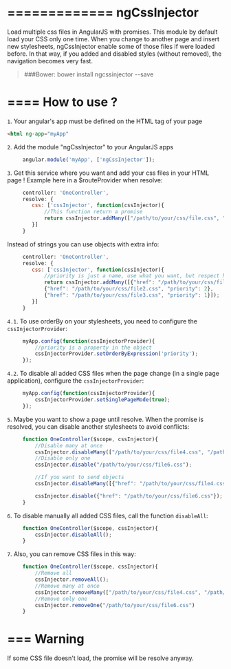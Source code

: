 =============
ngCssInjector
=============

Load multiple css files in AngularJS with promises. This module by default load your CSS only one time. When you change to another page and insert new stylesheets, ngCssInjector enable some of those files if were loaded before. In that way, if you added and disabled styles (without removed), the navigation becomes very fast.

> ###Bower:
> bower install ngcssinjector --save

====
How to use ?
====

`1`. Your angular's app must be defined on the HTML tag of your page

```html
<html ng-app="myApp"
```

`2`. Add the module "ngCssInjector" to your AngularJS apps
```javascript
     angular.module('myApp', ['ngCssInjector']);
```

`3`. Get this service where you want and add your css files in your HTML page ! Example here in a $routeProvider when resolve:
```javascript
     controller: 'OneController',
     resolve: {
        css: ['cssInjector', function(cssInjector){
            //This function return a promise
            return cssInjector.addMany(["/path/to/your/css/file.css", "/path/to/your/css/file2.css", "/path/to/your/css/file3.css"]);
        }]
     }
```

Instead of strings you can use objects with extra info:

```javascript
     controller: 'OneController',
     resolve: {
        css: ['cssInjector', function(cssInjector){
            //priority is just a name, use what you want, but respect href property name
            return cssInjector.addMany([{"href": "/path/to/your/css/file.css", "priority": 0},
            {"href": "/path/to/your/css/file2.css", "priority": 2},
            {"href": "/path/to/your/css/file3.css", "priority": 1}]);
        }]
     }
```

`4.1`. To use orderBy on your stylesheets, you need to configure the `cssInjectorProvider`:
```javascript
	 myApp.config(function(cssInjectorProvider){
	     //priority is a property in the object
	 	 cssInjectorProvider.setOrderByExpression('priority');
	 });
```

`4.2`. To disable all added CSS files when the page change (in a single page application), configure the `cssInjectorProvider`:
```javascript
	 myApp.config(function(cssInjectorProvider){
	 	 cssInjectorProvider.setSinglePageMode(true);
	 });
```

`5`. Maybe you want to show a page until resolve. When the promise is resolved, you can disable another stylesheets to avoid conflicts:
```javascript
     function OneController($scope, cssInjector){
         //Disable many at once
         cssInjector.disableMany(["/path/to/your/css/file4.css", "/path/to/your/css/file5.css"]);
         //Disable only one
         cssInjector.disable("/path/to/your/css/file6.css");

         //If you want to send objects
         cssInjector.disableMany([{"href": "/path/to/your/css/file4.css"}, {"href": "/path/to/your/css/file5.css"}]);

         cssInjector.disable({"href": "/path/to/your/css/file6.css"});
     }
```

`6`. To disable manually all added CSS files, call the function `disableAll`:
```javascript
     function OneController($scope, cssInjector){
         cssInjector.disableAll();
     }
```

`7`. Also, you can remove CSS files in this way:
```javascript
     function OneController($scope, cssInjector){
         //Remove all
         cssInjector.removeAll();
         //Remove many at once
         cssInjector.removeMany(["/path/to/your/css/file4.css", "/path/to/your/css/file5.css"]);
         //Remove only one
         cssInjector.removeOne("/path/to/your/css/file6.css")
     }
```

===
Warning
===

If some CSS file doesn't load, the promise will be resolve anyway.